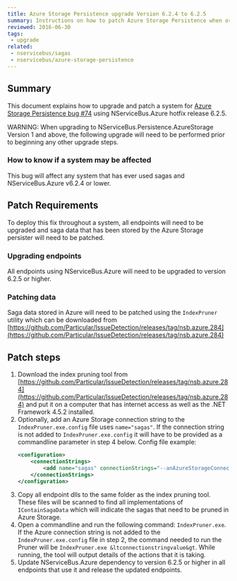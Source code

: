 ```yaml
---
title: Azure Storage Persistence upgrade Version 6.2.4 to 6.2.5
summary: Instructions on how to patch Azure Storage Persistence when orphan saga index records appear.
reviewed: 2016-06-30
tags:
 - upgrade
related:
 - nservicebus/sagas
 - nservicebus/azure-storage-persistence
---
```



## Summary

This document explains how to upgrade and patch a system for [Azure Storage Persistence bug #74](https://github.com/Particular/NServiceBus.Persistence.AzureStorage/issues/74) using NServiceBus.Azure hotfix release 6.2.5.

WARNING: When upgrading to NServiceBus.Persistence.AzureStorage Version 1 and above, the following upgrade will need to be performed prior to beginning any other upgrade steps.


### How to know if a system may be affected

This bug will affect any system that has ever used sagas and NServiceBus.Azure v6.2.4 or lower.


## Patch Requirements

To deploy this fix throughout a system, all endpoints will need to be upgraded and saga data that has been stored by the Azure Storage persister will need to be patched.


### Upgrading endpoints

All endpoints using NServiceBus.Azure will need to be upgraded to version 6.2.5 or higher.


### Patching data

Saga data stored in Azure will need to be patched using the `IndexPruner` utility which can be downloaded from [https://github.com/Particular/IssueDetection/releases/tag/nsb.azure.284](https://github.com/Particular/IssueDetection/releases/tag/nsb.azure.284)


## Patch steps

 1. Download the index pruning tool from [https://github.com/Particular/IssueDetection/releases/tag/nsb.azure.284](https://github.com/Particular/IssueDetection/releases/tag/nsb.azure.284) and put it on a computer that has internet access as well as the .NET Framework 4.5.2 installed.
 1. Optionally, add an Azure Storage connection string to the `IndexPruner.exe.config` file uses `name="sagas"`. If the connection string is not added to `IndexPruner.exe.config` it will have to be provided as a commandline parameter in step 4 below. Config file example:
	```xml
	<configuration>
		<connectionStrings>
			<add name="sagas" connectionStrings="--anAzureStorageConnectionString--"/>
		</connectionStrings>
	</configuration>
	```
 1. Copy all endpoint dlls to the same folder as the index pruning tool. These files will be scanned to find all implementations of `IContainSagaData` which will indicate the sagas that need to be pruned in Azure Storage.
 1. Open a commandline and run the following command: `IndexPruner.exe`. If the Azure connection string is not added to the `IndexPruner.exe.config` file in step 2, the command needed to run the Pruner will be `IndexPruner.exe &ltconnectionstringvalue&gt`. While running, the tool will output details of the actions that it is taking.
 1. Update NServiceBus.Azure dependency to version 6.2.5 or higher in all endpoints that use it and release the updated endpoints.
